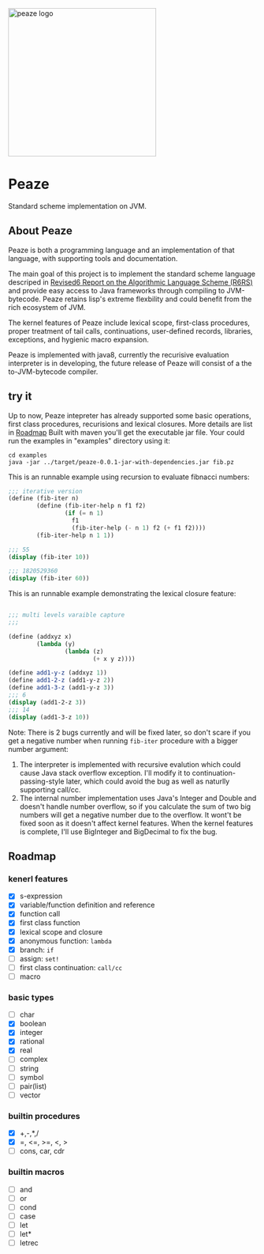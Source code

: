 <img src="https://raw.githubusercontent.com/pzque/peaze/master/doc/peaze-logo-sqaure.png" width="300" alt="peaze logo"/>

# Peaze
Standard scheme implementation on JVM.

## About Peaze
Peaze is both a programming language and an implementation of that language, with supporting tools and documentation.

The main goal of this project is to implement the standard scheme language descriped in [Revised6 Report on the Algorithmic Language Scheme (R6RS)](http://www.r6rs.org/) and provide easy access to Java frameworks through compiling to JVM-bytecode. Peaze retains lisp's extreme flexbility and could benefit from the rich ecosystem of JVM.

The kernel features of Peaze include lexical scope, first-class procedures, proper treatment of tail calls, continuations, user-defined records, libraries, exceptions, and hygienic macro expansion.

Peaze is implemented with java8, currently the recurisive evaluation interpreter is in developing, the future release of Peaze will consist of a the to-JVM-bytecode compiler.

## try it
Up to now, Peaze intepreter has already supported some basic operations, first class procedures, recurisions and lexical closures. More details are list in [Roadmap](#Roadmap)  Built with maven you'll get the executable jar file. Your could run the examples in "examples" directory using it: 

```
cd examples
java -jar ../target/peaze-0.0.1-jar-with-dependencies.jar fib.pz
```
This is an runnable example using recursion to evaluate fibnacci numbers:

```scheme
;;; iterative version
(define (fib-iter n)
        (define (fib-iter-help n f1 f2)
                (if (= n 1)
                  f1
                  (fib-iter-help (- n 1) f2 (+ f1 f2))))
        (fib-iter-help n 1 1))

;;; 55
(display (fib-iter 10))

;;; 1820529360
(display (fib-iter 60))
```


This is an runnable example demonstrating the lexical closure feature:

```scheme

;;; multi levels varaible capture
;;;

(define (addxyz x)
        (lambda (y)
                (lambda (z)
                        (+ x y z))))

(define add1-y-z (addxyz 1))
(define add1-2-z (add1-y-z 2))
(define add1-3-z (add1-y-z 3))
;;; 6
(display (add1-2-z 3))
;;; 14
(display (add1-3-z 10))
```

Note: There is 2 bugs currently and will be fixed later, so don't scare if you get a negative number when running `fib-iter` procedure with a bigger number argument:
1. The interpreter is implemented with recursive evalution which could cause Java stack overflow exception. I'll modify it to continuation-passing-style later, which could avoid the bug as well as naturlly supporting call/cc.
2. The internal number implementation uses Java's Integer and Double and doesn't handle number overflow, so if you calculate the sum of two big numbers will get a negative number due to the overflow. It wont't be fixed soon as it doesn't affect kernel features. When the kernel features is complete, I'll use BigInteger and BigDecimal to fix the bug.

## <span id="Roadmap">Roadmap</span>
### kenerl features
- [x] s-expression
- [x] variable/function definition and reference
- [x] function call
- [x] first class function
- [x] lexical scope and closure
- [x] anonymous function: `lambda`
- [x] branch: `if`
- [ ] assign: `set!`
- [ ] first class continuation: `call/cc`
- [ ] macro

### basic types
- [ ] char
- [x] boolean
- [x] integer
- [x] rational
- [x] real
- [ ] complex
- [ ] string
- [ ] symbol
- [ ] pair(list)
- [ ] vector

### builtin procedures
- [x] +,-,*,/
- [x] =, <=, >=, <, > 
- [ ] cons, car, cdr

### builtin macros
- [ ] and
- [ ] or
- [ ] cond
- [ ] case
- [ ] let
- [ ] let*
- [ ] letrec
